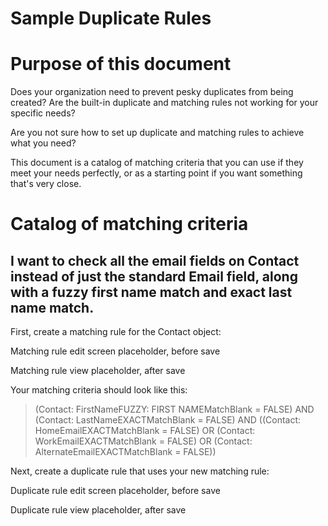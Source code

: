 # Sample Duplicate Rules

# Purpose of this document

Does your organization need to prevent pesky duplicates from being created?  Are the built-in duplicate and matching rules not working for your specific needs?

Are you not sure how to set up duplicate and matching rules to achieve what you need?

This document is a catalog of matching criteria that you can use if they meet your needs perfectly, or as a starting point if you want something that's very close.

# Catalog of matching criteria

## I want to check all the email fields on Contact instead of just the standard Email field, along with a fuzzy first name match and exact last name match.

First, create a matching rule for the Contact object:

Matching rule edit screen placeholder, before save

Matching rule view placeholder, after save

Your matching criteria should look like this:

> (Contact: FirstNameFUZZY: FIRST NAMEMatchBlank = FALSE) AND (Contact: LastNameEXACTMatchBlank = FALSE) AND ((Contact: HomeEmailEXACTMatchBlank = FALSE) OR (Contact: WorkEmailEXACTMatchBlank = FALSE) OR (Contact: AlternateEmailEXACTMatchBlank = FALSE))

Next, create a duplicate rule that uses your new matching rule:

Duplicate rule edit screen placeholder, before save

Duplicate rule view placeholder, after save


